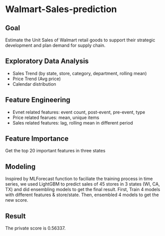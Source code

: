 # Walmart-Sales-prediction

## Goal
Estimate the Unit Sales of Walmart retail goods to support their strategic development and plan demand for supply chain.

## Exploratory Data Analysis
- Sales Trend (by state, store, category, department, rolling mean)
- Price Trend (Avg price)
- Calendar distribution

## Feature Engineering
- Evnet related features: event count, post-event, pre-event, type
- Price related fearues: mean, unique items
- Sales related features: lag, rolling mean in different period

## Feature Importance
Get the top 20 important features in three states

## Modeling
Inspired by MLForecast function to faciliate the training process in time series, we used LightGBM to predict sales of 45 stores in 3 states (WI, CA, TX) and did ensembling models to get the final result. First, Train 4 models with different features & store/state. Then, ensembled 4 models to get the new score.

## Result
The private score is 0.56337.
